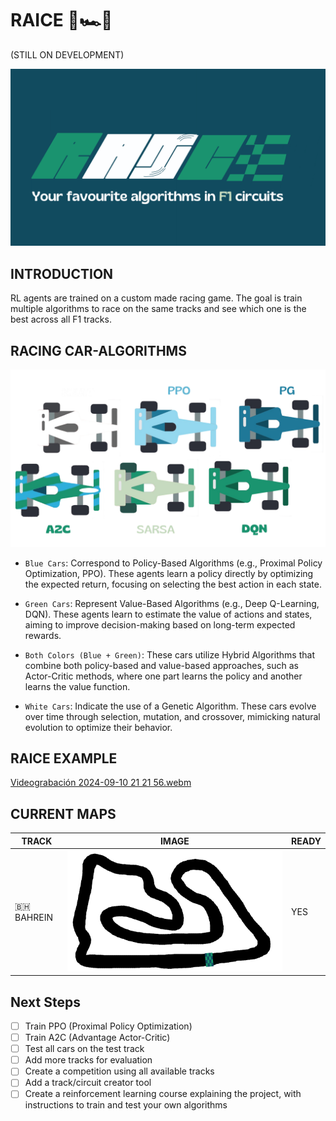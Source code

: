 # RAICE 🤖🏎️🏁


(STILL ON DEVELOPMENT)

<p align="center">
  <img src="./logos/big.png" width="700" />
</p>


## INTRODUCTION

RL agents are trained on a custom made racing game. The goal is train multiple algorithms to race on the same tracks and see which one is the best across all F1 tracks.


## RACING CAR-ALGORITHMS


<p align="center">
  <img src="./logos/race_no_bg.png" width="600" />
</p>

- `Blue Cars`: Correspond to Policy-Based Algorithms (e.g., Proximal Policy Optimization, PPO). These agents learn a policy directly by optimizing the expected return, focusing on selecting the best action in each state.

- `Green Cars`: Represent Value-Based Algorithms (e.g., Deep Q-Learning, DQN). These agents learn to estimate the value of actions and states, aiming to improve decision-making based on long-term expected rewards.

- `Both Colors (Blue + Green)`: These cars utilize Hybrid Algorithms that combine both policy-based and value-based approaches, such as Actor-Critic methods, where one part learns the policy and another learns the value function.

- `White Cars`: Indicate the use of a Genetic Algorithm. These cars evolve over time through selection, mutation, and crossover, mimicking natural evolution to optimize their behavior. 


## RAICE EXAMPLE
[Videograbación 2024-09-10 21 21 56.webm](https://github.com/user-attachments/assets/b481bb0c-597f-45b9-bc89-17f69aa6b9c3) 

## CURRENT MAPS

| TRACK | IMAGE | READY |
|----------|----------|----------|
| 🇧🇭 BAHREIN | ![logo](maps/bahrain2.png) | YES |


## Next Steps

- [ ] Train PPO (Proximal Policy Optimization)
- [ ] Train A2C (Advantage Actor-Critic)
- [ ] Test all cars on the test track
- [ ] Add more tracks for evaluation
- [ ] Create a competition using all available tracks
- [ ] Add a track/circuit creator tool
- [ ] Create a reinforcement learning course explaining the project, with instructions to train and test your own algorithms
